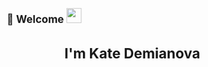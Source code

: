 ## 🌈 Welcome <img src="https://raw.githubusercontent.com/Neorealisk/Neorealisk/main/Hi.gif" width="30px" />

<div align="center">
  <h1>I'm Kate Demianova</h1>
</div>
